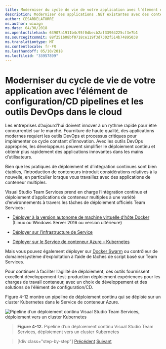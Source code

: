```yaml
---
title: Moderniser du cycle de vie de votre application avec l’élément de configuration/CD pipelines et les outils DevOps dans le cloud
description: Moderniser des applications .NET existantes avec des conteneurs de Cloud Azure et Windows | Moderniser du cycle de vie de votre application avec l’élément de configuration/CD pipelines et les outils DevOps dans le cloud
author: CESARDELATORRE
ms.author: wiwagn
ms.date: 04/30/2018
ms.openlocfilehash: 63907a1911b4c95f0dbecb2af33964225cf3e7b1
ms.sourcegitcommit: 88f251b08bf0718ce119f3d7302f514b74895038
ms.translationtype: MT
ms.contentlocale: fr-FR
ms.lasthandoff: 05/10/2018
ms.locfileid: "33957899"
---
```

# <a name="modernize-your-apps-lifecycle-with-cicd-pipelines-and-devops-tools-in-the-cloud"></a>Moderniser du cycle de vie de votre application avec l’élément de configuration/CD pipelines et les outils DevOps dans le cloud

Les entreprises d’aujourd'hui doivent innover à un rythme rapide pour être concurrentiel sur le marché. Fourniture de haute qualité, des applications modernes requiert les outils DevOps et processus critiques pour implémenter ce cycle constant d’innovation. Avec les outils DevOps appropriés, les développeurs peuvent simplifier le déploiement continu et obtenir plus rapidement des applications innovantes dans les mains d’utilisateurs.

Bien que les pratiques de déploiement et d’intégration continues sont bien établies, l’introduction de conteneurs introduit considérations relatives à la nouvelle, en particulier lorsque vous travaillez avec des applications de conteneur multiples.

Visual Studio Team Services prend en charge l’intégration continue et déploiement d’applications de conteneur multiples à une variété d’environnements à travers les tâches de déploiement officiels Team Services :

-   [Déployer à la version autonome de machine virtuelle d’hôte Docker](https://docs.microsoft.com/vsts/build-release/apps/cd/deploy-docker-windowsvm) (Linux ou Windows Server 2016 ou version ultérieure)

-   [Déployer sur l’infrastructure de Service](https://docs.microsoft.com/azure/service-fabric/service-fabric-tutorial-deploy-app-with-cicd-vsts)

-   [Déployer sur le Service de conteneur Azure – Kubernetes](https://docs.microsoft.com/vsts/build-release/apps/cd/azure/deploy-container-kubernetes)

Mais vous pouvez également déployer sur [Docker Swarm](https://blogs.msdn.microsoft.com/jcorioland/2016/11/29/full-ci-cd-pipeline-to-deploy-multi-containers-application-on-azure-container-service-docker-swarm-using-visual-studio-team-services/) ou contrôleur de domaine/système d’exploitation à l’aide de tâches de script basé sur Team Services.

Pour continuer à faciliter l’agilité de déploiement, ces outils fournissent excellent développement-test-production déploiement expériences pour les charges de travail conteneur, avec un choix de développement et des solutions de l’élément de configuration/CD.

Figure 4-12 montre un pipeline de déploiement continu qui se déploie sur un cluster Kubernetes dans le Service de conteneur Azure.

![Pipeline d’un déploiement continu Visual Studio Team Services, déploiement vers un cluster Kubernetes](./media/image12.png)

> **Figure 4-12.** Pipeline d’un déploiement continu Visual Studio Team Services, déploiement vers un cluster Kubernetes

>[!div class="step-by-step"]
[Précédent](modernize-your-apps-with-monitoring-and-telemetry.md)
[Suivant](migrate-to-hybrid-cloud-scenarios.md)
